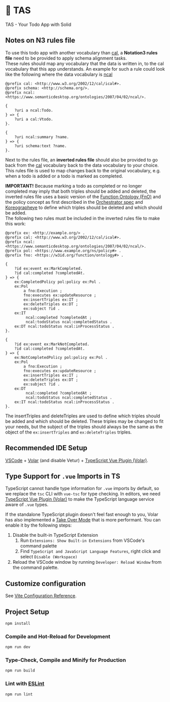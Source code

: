 # 👜 TAS

TAS - Your Todo App with Solid

## Notes on N3 rules file

To use this todo app with another vocabulary than [cal](http://www.w3.org/2002/12/cal/ical#), a **Notation3 rules file** need to be provided to apply schema alignment tasks.  
These rules should map any vocabulary that the data is written in, to the cal vocabulary that this app understands. 
An example for such a rule could look like the following where the data vocabulary is [ncal](https://www.semanticdesktop.org/ontologies/2007/04/02/ncal/)

```turtle
@prefix cal: <http://www.w3.org/2002/12/cal/ical#>.
@prefix schema: <http://schema.org/>.
@prefix ncal: <https://www.semanticdesktop.org/ontologies/2007/04/02/ncal/>.

{
    ?uri a ncal:Todo.
} => {
    ?uri a cal:Vtodo.
}.

{
    ?uri ncal:summary ?name.
} => {
    ?uri schema:text ?name.
}.
```

Next to the rules file, an **inverted rules file** should also be provided to go back from the [cal](http://www.w3.org/2002/12/cal/ical#) vocabulary back to the data vocabulary to your choice.
This rules file is used to map changes back to the original vocabulary, e.g. when a todo is added or a todo is marked as completed.

**IMPORTANT!** Because marking a todo as completed or no longer completed may imply that both triples should be added and deleted, the inverted rules file uses a basic version of the [Function Ontology (FnO)](https://w3id.org/function/spec) and the policy concept as first described in the [Orchestrator spec](https://mellonscholarlycommunication.github.io/spec-orchestrator/#policy-sec) and [Koreographeye](https://github.com/eyereasoner/Koreografeye) to define which triples should be deleted and which should be added.  
The following two rules must be included in the inverted rules file to make this work:

```turtle
@prefix ex: <http://example.org/> .
@prefix cal: <http://www.w3.org/2002/12/cal/ical#>.
@prefix ncal: <https://www.semanticdesktop.org/ontologies/2007/04/02/ncal/>.
@prefix pol: <https://www.example.org/ns/policy#> .
@prefix fno: <https://w3id.org/function/ontology#> .

{
    ?id ex:event ex:MarkCompleted.
    ?id cal:completed ?completedAt.
} => {
    ex:CompletedPolicy pol:policy ex:Pol .
    ex:Pol
        a fno:Execution ;
        fno:executes ex:updateResource ;
        ex:insertTriples ex:IT ;
        ex:deleteTriples ex:DT ;
        ex:subject ?id .
    ex:IT
         ncal:completed ?completedAt ;
         ncal:todoStatus ncal:completedStatus .
    ex:DT ncal:todoStatus ncal:inProcessStatus .
}.

{
    ?id ex:event ex:MarkNotCompleted.
    ?id cal:completed ?completedAt.
} => {
    ex:NotCompletedPolicy pol:policy ex:Pol .
    ex:Pol
        a fno:Execution ;
        fno:executes ex:updateResource ;
        ex:insertTriples ex:IT ;
        ex:deleteTriples ex:DT ;
        ex:subject ?id .
    ex:DT
         ncal:completed ?completedAt ;
         ncal:todoStatus ncal:completedStatus .
    ex:IT ncal:todoStatus ncal:inProcessStatus .
}.
```
The insertTriples and deleteTriples are used to define which triples should be added and which should be deleted.
These triples may be changed to fit your needs, but the subject of the triples should always be the same as the object of the `ex:insertTriples` and `ex:deleteTriples` triples.

## Recommended IDE Setup

[VSCode](https://code.visualstudio.com/) + [Volar](https://marketplace.visualstudio.com/items?itemName=Vue.volar) (and disable Vetur) + [TypeScript Vue Plugin (Volar)](https://marketplace.visualstudio.com/items?itemName=Vue.vscode-typescript-vue-plugin).

## Type Support for `.vue` Imports in TS

TypeScript cannot handle type information for `.vue` imports by default, so we replace the `tsc` CLI with `vue-tsc` for type checking. In editors, we need [TypeScript Vue Plugin (Volar)](https://marketplace.visualstudio.com/items?itemName=Vue.vscode-typescript-vue-plugin) to make the TypeScript language service aware of `.vue` types.

If the standalone TypeScript plugin doesn't feel fast enough to you, Volar has also implemented a [Take Over Mode](https://github.com/johnsoncodehk/volar/discussions/471#discussioncomment-1361669) that is more performant. You can enable it by the following steps:

1. Disable the built-in TypeScript Extension
    1) Run `Extensions: Show Built-in Extensions` from VSCode's command palette
    2) Find `TypeScript and JavaScript Language Features`, right click and select `Disable (Workspace)`
2. Reload the VSCode window by running `Developer: Reload Window` from the command palette.

## Customize configuration

See [Vite Configuration Reference](https://vitejs.dev/config/).

## Project Setup

```sh
npm install
```

### Compile and Hot-Reload for Development

```sh
npm run dev
```

### Type-Check, Compile and Minify for Production

```sh
npm run build
```

### Lint with [ESLint](https://eslint.org/)

```sh
npm run lint
```
